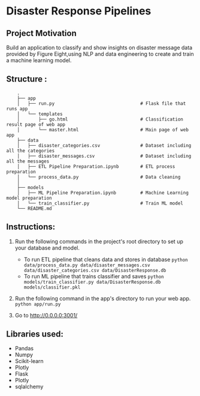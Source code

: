 
# Disaster Response Pipelines

## Project Motivation

Build an application to classify and show insights on disaster message data provided by Figure Eight,using NLP and data engineering to create and train a machine learning model.

## Structure :
        .
        ├── app     
        │   ├── run.py                                # Flask file that runs app
        │   └── templates   
        │       ├── go.html                           # Classification result page of web app
        │       └── master.html                       # Main page of web app    
        ├── data                   
        │   ├── disaster_categories.csv               # Dataset including all the categories  
        │   ├── disaster_messages.csv                 # Dataset including all the messages
        │   ├── ETL Pipeline Preparation.ipynb        # ETL process preparation
        │   └── process_data.py                       # Data cleaning
        │   
        ├── models
        │   ├── ML Pipeline Preparation.ipynb         # Machine Learning model preparation
        │   └── train_classifier.py                   # Train ML model           
        └── README.md

## Instructions:
1. Run the following commands in the project's root directory to set up your database and model.

    - To run ETL pipeline that cleans data and stores in database
        `python data/process_data.py data/disaster_messages.csv data/disaster_categories.csv data/DisasterResponse.db`
    - To run ML pipeline that trains classifier and saves
        `python models/train_classifier.py data/DisasterResponse.db models/classifier.pkl`

2. Run the following command in the app's directory to run your web app.
    `python app/run.py`

3. Go to http://0.0.0.0:3001/

## Libraries used:
- Pandas
- Numpy
- Scikit-learn
- Plotly
- Flask
- Plotly
- sqlalchemy

